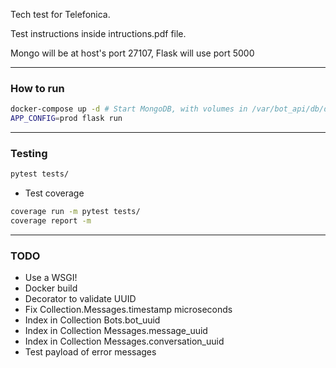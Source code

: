  Tech test for Telefonica.
 
 Test instructions inside intructions.pdf file.
  
 Mongo will be at host's port 27107, Flask will use port 5000
 
---
### How to run

```sh
docker-compose up -d # Start MongoDB, with volumes in /var/bot_api/db/data/
APP_CONFIG=prod flask run
```
---
### Testing


```sh
pytest tests/
```

 -  Test coverage


```sh
coverage run -m pytest tests/
coverage report -m
```
---
### TODO

 - Use a WSGI!
 - Docker build
 - Decorator to validate UUID
 - Fix Collection.Messages.timestamp microseconds
 - Index in Collection Bots.bot_uuid
 - Index in Collection Messages.message_uuid
 - Index in Collection Messages.conversation_uuid
 - Test payload of error messages
 